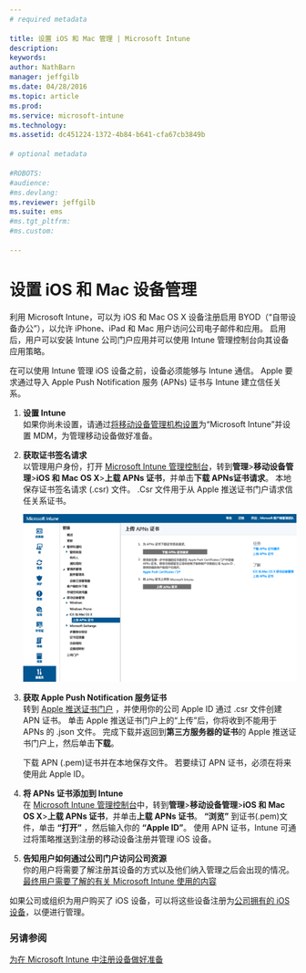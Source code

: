 ```yaml
---
# required metadata

title: 设置 iOS 和 Mac 管理 | Microsoft Intune
description:
keywords:
author: NathBarn
manager: jeffgilb
ms.date: 04/28/2016
ms.topic: article
ms.prod:
ms.service: microsoft-intune
ms.technology:
ms.assetid: dc451224-1372-4b84-b641-cfa67cb3849b

# optional metadata

#ROBOTS:
#audience:
#ms.devlang:
ms.reviewer: jeffgilb
ms.suite: ems
#ms.tgt_pltfrm:
#ms.custom:

---
```


# 设置 iOS 和 Mac 设备管理
利用 Microsoft Intune，可以为 iOS 和 Mac OS X 设备注册启用 BYOD（“自带设备办公”），以允许 iPhone、iPad 和 Mac 用户访问公司电子邮件和应用。 启用后，用户可以安装 Intune 公司门户应用并可以使用 Intune 管理控制台向其设备应用策略。

在可以使用 Intune 管理 iOS 设备之前，设备必须能够与 Intune 通信。 Apple 要求通过导入 Apple Push Notification 服务 (APNs) 证书与 Intune 建立信任关系。

1.  **设置 Intune**<br>
    如果你尚未设置，请通过[将移动设备管理机构设置](get-ready-to-enroll-devices-in-microsoft-intune.md#set-mobile-device-management-authority)为“Microsoft Intune”并设置 MDM，为管理移动设备做好准备。

2.  **获取证书签名请求**<br>
    以管理用户身份，打开 [Microsoft Intune 管理控制台](http://manage.microsoft.com)，转到**管理**&gt;**移动设备管理**&gt;**iOS 和 Mac OS X**&gt;**上载 APNs 证书**，并单击**下载 APNs证书请求**。 本地保存证书签名请求 (.csr) 文件。 .Csr 文件用于从 Apple 推送证书门户请求信任关系证书。

    ![上传 APNs 证书对话框](../media/Intune-iOS-enrollment-with-apns.png)

3.  **获取 Apple Push Notification 服务证书**<br>
    转到 [Apple 推送证书门户](http://go.microsoft.com/fwlink/?LinkId=269844) ，并使用你的公司 Apple ID 通过 .csr 文件创建 APN 证书。 单击 Apple 推送证书门户上的“上传”后，你将收到不能用于 APNs 的 .json 文件。 完成下载并返回到**第三方服务器的证书**的 Apple 推送证书门户上，然后单击**下载**。

    下载 APN (.pem)证书并在本地保存文件。 若要续订 APN 证书，必须在将来使用此 Apple ID。

4.  **将 APNs 证书添加到 Intune**<br>
    在 [Microsoft Intune 管理控制台](http://manage.microsoft.com)中，转到**管理**&gt;**移动设备管理**&gt;**iOS 和 Mac OS X**&gt;**上载 APNs 证书**，并单击**上载 APNs 证书**。 **“浏览”** 到证书(.pem)文件，单击 **“打开”** ，然后输入你的 **“Apple ID”**。 使用 APN 证书，Intune 可通过将策略推送到注册的移动设备注册并管理 iOS 设备。

5.  **告知用户如何通过公司门户访问公司资源**<br>
    你的用户将需要了解注册其设备的方式以及他们纳入管理之后会出现的情况。 [最终用户需要了解的有关 Microsoft Intune 使用的内容](what-to-tell-your-end-users-about-using-microsoft-intune.md)

如果公司或组织为用户购买了 iOS 设备，可以将这些设备注册为[公司拥有的 iOS 设备](enroll-corporate-owned-ios-devices-in-microsoft-intune.md)，以便进行管理。

### 另请参阅
[为在 Microsoft Intune 中注册设备做好准备](get-ready-to-enroll-devices-in-microsoft-intune.md)


<!--HONumber=May16_HO4-->


